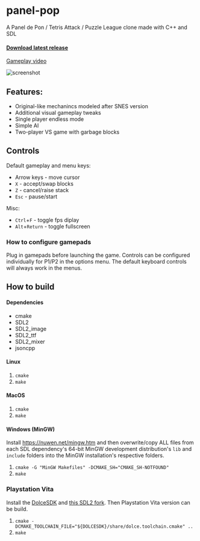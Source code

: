 # panel-pop
A Panel de Pon / Tetris Attack / Puzzle League clone made with C++ and SDL

#### [Download latest release](https://github.com/a544jh/panel-pop/releases/latest)

[Gameplay video](http://www.youtube.com/watch?v=z_DVUP2aS9Y)

![screenshot](screenshot.png)

## Features:
* Original-like mechanincs modeled after SNES version
* Additional visual gameplay tweaks
* Single player endless mode
* Simple AI
* Two-player VS game with garbage blocks

## Controls

Default gameplay and menu keys:
* Arrow keys - move cursor
* `X` - accept/swap blocks
* `Z` - cancel/raise stack
* `Esc` - pause/start

Misc:
* `Ctrl`+`F` - toggle fps diplay
* `Alt`+`Return` - toggle fullscreen

### How to configure gamepads

Plug in gamepads before launching the game.
Controls can be configured individually for P1/P2 in the options menu.
The default keyboard controls will always work in the menus.


## How to build
#### Dependencies
* cmake
* SDL2
* SDL2_image
* SDL2_ttf
* SDL2_mixer
* jsoncpp

#### Linux
1. `cmake`
2. `make`

#### MacOS
1. `cmake`
2. `make`

#### Windows (MinGW)

Install https://nuwen.net/mingw.htm and then overwrite/copy ALL files from each
SDL dependency's 64-bit MinGW development distribution's `lib` and `include`
folders into the MinGW installation's respective folders.

1. `cmake -G "MinGW Makefiles" -DCMAKE_SH="CMAKE_SH-NOTFOUND"`
2. `make`

### Playstation Vita

Install the [DolceSDK](https://github.com/DolceSDK/doc) and [this SDL2 fork](https://github.com/isage/SDL-mirror). Then Playstation Vita version can be build.

1. ``cmake -DCMAKE_TOOLCHAIN_FILE="${DOLCESDK}/share/dolce.toolchain.cmake" ..``
2. ``make``
